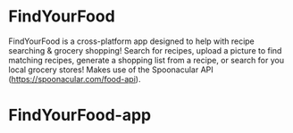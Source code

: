 # FindYourFood
FindYourFood is a cross-platform app designed to help with recipe searching & grocery shopping! Search for recipes, upload a picture to find matching recipes, generate a shopping list from a recipe, or search for you local grocery stores! Makes use of the Spoonacular API (https://spoonacular.com/food-api). 
# FindYourFood-app
